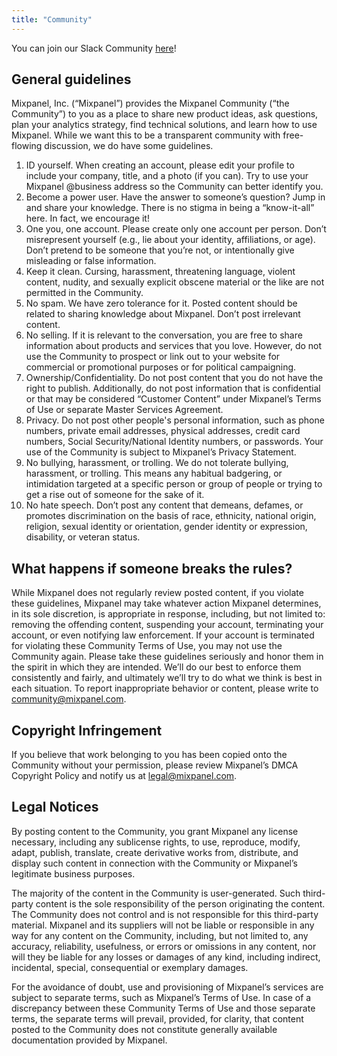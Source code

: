 ```yaml
---
title: "Community"
---
```


You can join our Slack Community [here](https://join.slack.com/t/mixpanelcommunity/shared_invite/zt-1roo44bgl-TJoKJzL_~YGT13f7xg2akw)! 

## General guidelines
Mixpanel, Inc. (“Mixpanel”) provides the Mixpanel Community (“the Community”) to you as a place to share new product ideas, ask questions, plan your analytics strategy, find technical solutions, and learn how to use Mixpanel. While we want this to be a transparent community with free-flowing discussion, we do have some guidelines.

1. ID yourself. When creating an account, please edit your profile to include your company, title, and a photo (if you can). Try to use your Mixpanel @business address so the Community can better identify you.
2. Become a power user. Have the answer to someone’s question? Jump in and share your knowledge. There is no stigma in being a “know-it-all” here. In fact, we encourage it!
3. One you, one account. Please create only one account per person. Don’t misrepresent yourself (e.g., lie about your identity, affiliations, or age). Don’t pretend to be someone that you’re not, or intentionally give misleading or false information. 
4. Keep it clean. Cursing, harassment, threatening language, violent content, nudity, and sexually explicit obscene material or the like are not permitted in the Community.
5. No spam. We have zero tolerance for it. Posted content should be related to sharing knowledge about Mixpanel. Don’t post irrelevant content.
6. No selling. If it is relevant to the conversation, you are free to share information about products and services that you love. However, do not use the Community to prospect or link out to your website for commercial or promotional purposes or for political campaigning.
7. Ownership/Confidentiality. Do not post content that you do not have the right to publish. Additionally, do not post information that is confidential or that may be considered “Customer Content” under Mixpanel’s Terms of Use or separate Master Services Agreement.
8. Privacy. Do not post other people's personal information, such as phone numbers, private email addresses, physical addresses, credit card numbers, Social Security/National Identity numbers, or passwords. Your use of the Community is subject to Mixpanel’s Privacy Statement.  
9. No bullying, harassment, or trolling. We do not tolerate bullying, harassment, or trolling. This means any habitual badgering, or intimidation targeted at a specific person or group of people or trying to get a rise out of someone for the sake of it.
10. No hate speech. Don’t post any content that demeans, defames, or promotes discrimination on the basis of race, ethnicity, national origin, religion, sexual identity or orientation, gender identity or expression, disability, or veteran status. 

 

## What happens if someone breaks the rules?
While Mixpanel does not regularly review posted content, if you violate these guidelines, Mixpanel may take whatever action Mixpanel determines, in its sole discretion, is appropriate in response, including, but not limited to: removing the offending content, suspending your account, terminating your account, or even notifying law enforcement. If your account is terminated for violating these Community Terms of Use, you may not use the Community again. Please take these guidelines seriously and honor them in the spirit in which they are intended. We’ll do our best to enforce them consistently and fairly, and ultimately we’ll try to do what we think is best in each situation. To report inappropriate behavior or content, please write to community@mixpanel.com. 


## Copyright Infringement
If you believe that work belonging to you has been copied onto the Community without your permission, please review Mixpanel’s DMCA Copyright Policy and notify us at legal@mixpanel.com.

## Legal Notices
By posting content to the Community, you grant Mixpanel any license necessary, including any sublicense rights, to use, reproduce, modify, adapt, publish, translate, create derivative works from, distribute, and display such content in connection with the Community or Mixpanel’s legitimate business purposes.

The majority of the content in the Community is user-generated. Such third-party content is the sole responsibility of the person originating the content. The Community does not control and is not responsible for this third-party material. Mixpanel and its suppliers will not be liable or responsible in any way for any content on the Community, including, but not limited to, any accuracy, reliability, usefulness, or errors or omissions in any content, nor will they be liable for any losses or damages of any kind, including indirect, incidental, special, consequential or exemplary damages.

For the avoidance of doubt, use and provisioning of Mixpanel’s services are subject to separate terms, such as Mixpanel’s Terms of Use. In case of a discrepancy between these Community Terms of Use and those separate terms, the separate terms will prevail, provided, for clarity, that content posted to the Community does not constitute generally available documentation provided by Mixpanel.
